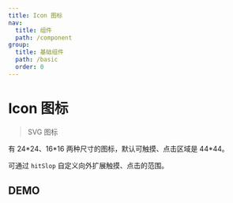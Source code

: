 ```yaml
---
title: Icon 图标
nav:
  title: 组件
  path: /component
group:
  title: 基础组件
  path: /basic
  order: 0
---
```


# Icon 图标

> SVG 图标

有 24\*24、16\*16 两种尺寸的图标，默认可触摸、点击区域是 44\*44。

可通过 `hitSlop` 自定义向外扩展触摸、点击的范围。

## DEMO

<code defaultShowCode src="./__fixtures__/basic.tsx"></code>
